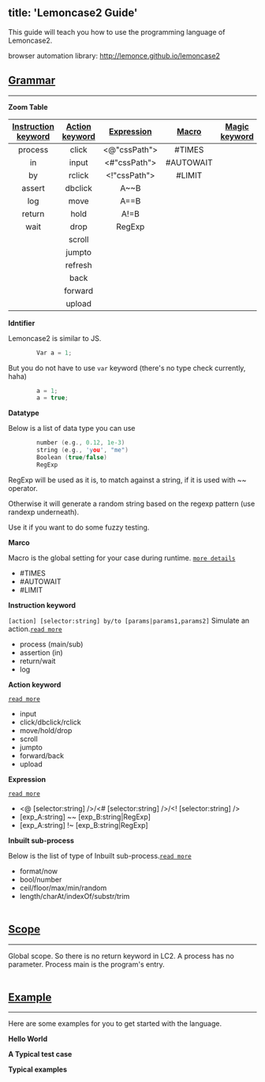 title: 'Lemoncase2 Guide'
---
This guide will teach you how to use the programming language of Lemoncase2.

browser automation library: http://lemonce.github.io/lemoncase2
<br>

## [Grammar]()
---

**Zoom Table**

|[Instruction keyword](/docs/lemoncase2/instructionkeyword.html)|[Action keyword](/docs/lemoncase2/actionkeyword.html)|[Expression](/docs/lemoncase2/expression.html) |[Macro](/docs/lemoncase2/marco.html)|[Magic keyword](/docs/lemoncase2/magickeyword.html)
|:--------------:|:---------:|:-----------:|:-------:|:-------:|
|process         |click      |<@"cssPath"> |#TIMES   |
|in              |input      |<#"cssPath"> |#AUTOWAIT|
|by              |rclick     |<!"cssPath"> |#LIMIT   |
|assert          |dbclick    |A~~B         |         |
|log             |move       |A==B         |         |
|return          |hold       |A!=B         |         |
|wait            |drop       |RegExp       |         |
|                |scroll     |       |         |
|                |jumpto     |       |         |
|                |refresh    |       |         |
|                | back      |       |         |
|                |forward    |       |         |
|                |upload     |       |        ||
**Idntifier** 

Lemoncase2 is similar to JS.
```C
        Var a = 1;
```
But you do not have to use `var` keyword (there's no type check currently, haha)
```C
        a = 1;
        a = true;
```

**Datatype**

Below is a list of data type you can use

```C
        number (e.g., 0.12, 1e-3)
        string (e.g., 'you', "me")
        Boolean (true/false)
        RegExp
```

RegExp will be used as it is, to match against a string, if it is used with ~~ operator.

Otherwise it will generate a random string based on the regexp pattern (use randexp underneath).

Use it if you want to do some fuzzy testing.

**Marco** 

Macro is the global setting for your case during runtime. [`more details`](/docs/lemoncase2/marco.html)
- #TIMES
- #AUTOWAIT
- #LIMIT

**Instruction keyword** 

`[action] [selector:string] by/to [params|params1,params2]`
Simulate an action.[`read more`](/docs/lemoncase2/instructionkeyword.html)
- process (main/sub)
- assertion (in)
- return/wait
- log

**Action keyword** 

[`read more`](/docs/lemoncase2/actionkeyword.html)
- input
- click/dbclick/rclick
- move/hold/drop
- scroll
- jumpto
- forward/back
- upload

**Expression** 

[`read more`](/docs/lemoncase2/expression.html)
- <@ [selector:string] />/<# [selector:string] />/<! [selector:string] />
- [exp_A:string] ~~ [exp_B:string|RegExp]
- [exp_A:string] !~ [exp_B:string|RegExp]

**Inbuilt sub-process** 

Below is the list of type of Inbuilt sub-process.[`read more`](/docs/lemoncase2/subprocess.html)
- format/now
- bool/number
- ceil/floor/max/min/random
- length/charAt/indexOf/substr/trim
<br><br/>

## [Scope](/docs/lemoncase2/scope.html)
---
Global scope. 
So there is no return keyword in LC2. A process has no parameter.
Process main is the program's entry.
<br><br/>

## [Example](/docs/lemoncase2/example.html)
---
Here are some examples for you to get started with the language.

**Hello World** 

**A Typical test case** 

**Typical examples** 
